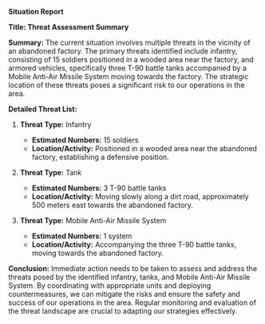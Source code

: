 **Situation Report**

**Title: Threat Assessment Summary**

**Summary:**
The current situation involves multiple threats in the vicinity of an abandoned factory. The primary threats identified include infantry, consisting of 15 soldiers positioned in a wooded area near the factory, and armored vehicles, specifically three T-90 battle tanks accompanied by a Mobile Anti-Air Missile System moving towards the factory. The strategic location of these threats poses a significant risk to our operations in the area.

**Detailed Threat List:**
1. **Threat Type:** Infantry
   - **Estimated Numbers:** 15 soldiers
   - **Location/Activity:** Positioned in a wooded area near the abandoned factory, establishing a defensive position.

2. **Threat Type:** Tank
   - **Estimated Numbers:** 3 T-90 battle tanks
   - **Location/Activity:** Moving slowly along a dirt road, approximately 500 meters east towards the abandoned factory.

3. **Threat Type:** Mobile Anti-Air Missile System
   - **Estimated Numbers:** 1 system
   - **Location/Activity:** Accompanying the three T-90 battle tanks, moving towards the abandoned factory.

**Conclusion:**
Immediate action needs to be taken to assess and address the threats posed by the identified infantry, tanks, and Mobile Anti-Air Missile System. By coordinating with appropriate units and deploying countermeasures, we can mitigate the risks and ensure the safety and success of our operations in the area. Regular monitoring and evaluation of the threat landscape are crucial to adapting our strategies effectively.
